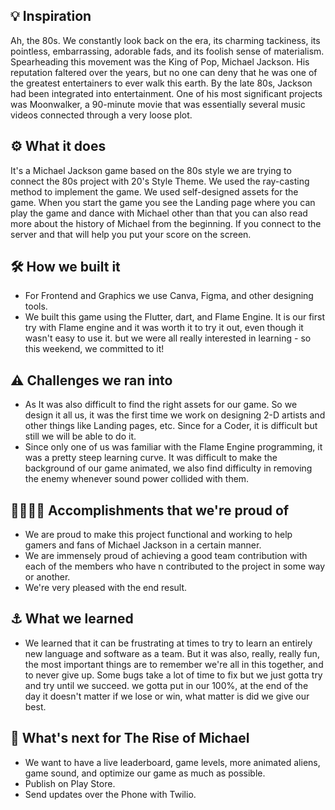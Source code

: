 ## 💡 Inspiration
Ah, the 80s. We constantly look back on the era, its charming tackiness, its pointless, embarrassing, adorable fads, and its foolish sense of materialism. Spearheading this movement was the King of Pop, Michael Jackson. His reputation faltered over the years, but no one can deny that he was one of the greatest entertainers to ever walk this earth. By the late 80s, Jackson had been integrated into entertainment. One of his most significant projects was Moonwalker, a 90-minute movie that was essentially several music videos connected through a very loose plot.

## ⚙️ What it does
It's a Michael Jackson game based on the 80s style we are trying to connect the 80s project with 20's Style Theme. We used the ray-casting method to implement the game. We used self-designed assets for the game. When you start the game you see the Landing page where you can play the game and dance with Michael other than that you can also read more about the history of Michael from the beginning. If you connect to the server and that will help you put your score on the screen.

## 🛠️ How we built it
- For Frontend and Graphics we use Canva, Figma, and other designing tools. 
- We built this game using the Flutter, dart, and Flame Engine. It is our first try with Flame engine and it 
  was worth it to try it out, even though it wasn't easy to use it. but we were all really interested in 
  learning - so this weekend, we committed to it!

## ⚠️ Challenges we ran into
- As It was also difficult to find the right assets for our game. So we design it all us, it was the first time we work on designing 2-D artists and other things like Landing pages, etc. Since for a Coder, it is difficult but still we will be able to do it.
- Since only one of us was familiar with the Flame Engine programming, it was a pretty steep learning curve. It was difficult to make the background of our game animated, we also find difficulty in removing the enemy whenever sound power collided with them. 

## 👩‍💼🧑‍💻 Accomplishments that we're proud of
- We are proud to make this project functional and working to help gamers and fans of Michael Jackson 
  in a certain manner.
- We are immensely proud of achieving a good team contribution with each of the members who have n 
  contributed to the project in some way or another.
- We're very pleased with the end result.

## ⚓ What we learned
- We learned that it can be frustrating at times to try to learn an entirely new language and software as a team. But it was also, really, really fun, the most important things are to remember we're all in this together, and to never give up. Some bugs take a lot of time to fix but we just gotta try and try until we succeed. we gotta put in our 100%, at the end of the day it doesn't matter if we lose or win, what matter is did we give our best.


## 🤝 What's next for The Rise of Michael
- We want to have a live leaderboard, game levels, more animated aliens, game sound, and optimize our game as much as possible.
- Publish on Play Store.
- Send updates over the Phone with Twilio.
